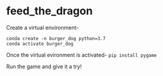 # feed_the_dragon

Create a virtual environment-
```
conda create -n burger_dog python=3.7
conda activate burger_dog 
```
Once the virtual evironment is activated- `pip install pygame`

Run the game and give it a try!
